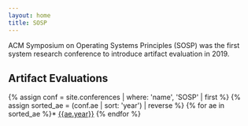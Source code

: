 ```yaml
---
layout: home
title: SOSP
---
```


ACM Symposium on Operating Systems Principles (SOSP) was the first system research conference to
introduce artifact evaluation in 2019.

## Artifact Evaluations

{% assign conf = site.conferences | where: 'name', 'SOSP' | first %}
{% assign sorted_ae = (conf.ae | sort: 'year') | reverse %}
{% for ae in sorted_ae %}* [{{ae.year}}]({{ae.location}})
{% endfor %}

